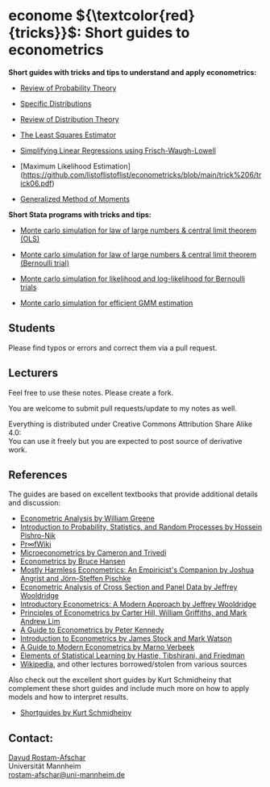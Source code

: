 # econome ${\textcolor{red}{tricks}}$: Short guides to econometrics

**Short guides with tricks and tips to understand and apply econometrics:**

- [Review of Probability Theory](https://github.com/listoflistoflist/econometricks/blob/main/trick%201/trick01.pdf)

- [Specific Distributions](https://github.com/listoflistoflist/econometricks/blob/main/trick%202/trick02.pdf)

- [Review of Distribution Theory](https://github.com/listoflistoflist/econometricks/blob/main/trick%203/trick03.pdf)

- [The Least Squares Estimator](https://github.com/listoflistoflist/econometricks/blob/main/trick%204/trick04.pdf)

- [Simplifying Linear Regressions using Frisch-Waugh-Lowell](https://github.com/listoflistoflist/econometricks/blob/main/trick%205/trick05.pdf)

- [Maximum Likelihood Estimation] (https://github.com/listoflistoflist/econometricks/blob/main/trick%206/trick06.pdf)

- [Generalized Method of Moments](https://github.com/listoflistoflist/econometricks/blob/main/trick%207/trick07.pdf)

**Short Stata programs with tricks and tips:**

- [Monte carlo simulation for law of large numbers & central limit theorem (OLS)](https://github.com/listoflistoflist/econometricks/blob/main/trick%204/code/mc_sampling_distribution_OLS_slope.do)

- [Monte carlo simulation for law of large numbers & central limit theorem (Bernoulli trial)](https://github.com/listoflistoflist/econometricks/blob/main/trick%206/code/mc_sampling_distribution_bernoulli.do)

- [Monte carlo simulation for likelihood and log-likelihood for Bernoulli trials](https://github.com/listoflistoflist/econometricks/blob/main/trick%206/code/mc_bernoulli_likelihood.do)

- [Monte carlo simulation for efficient GMM estimation](https://github.com/listoflistoflist/econometricks/blob/main/trick%207/code/gmm.do)

## Students
Please find typos or errors and correct them via a pull request.

## Lecturers
Feel free to use these notes. Please create a fork.

You are welcome to submit pull requests/update to my notes as well.

Everything is distributed under Creative Commons Attribution Share Alike 4.0:<br /> 
You can use it freely but you are expected to post source of derivative work.

## References
The guides are based on excellent textbooks that provide additional details and discussion:
- [Econometric Analysis by William Greene](https://www.amazon.com/Econometric-Analysis-8th-William-Greene/dp/0134461363)
- [Introduction to Probability, Statistics, and Random Processes by Hossein Pishro-Nik](https://www.probabilitycourse.com/)
- [Pr∞fWiki](https://proofwiki.org/)
- [Microeconometrics by Cameron and Trivedi](https://www.amazon.com/Microeconometrics-Methods-Applications-Colin-Cameron/dp/0521848059)
- [Econometrics by Bruce Hansen](https://www.ssc.wisc.edu/~bhansen/econometrics/)
- [Mostly Harmless Econometrics: An Empiricist's Companion by Joshua Angrist and Jörn-Steffen Pischke](https://www.amazon.de/-/en/Joshua-D-Angrist/dp/0691120358)
- [Econometric Analysis of Cross Section and Panel Data by Jeffrey Wooldridge](https://www.amazon.de/-/en/Jeffrey-M-Wooldridge/dp/0262232588)
- [Introductory Econometrics: A Modern Approach by Jeffrey Wooldridge](https://www.amazon.de/-/en/Jeffrey-Michigan-State-University-Wooldridge/dp/1111531048)
- [Principles of Econometrics by Carter Hill, William Griffiths, and Mark Andrew Lim](https://www.amazon.de/Principles-Econometrics-R-Carter-Hill/dp/0471723606)
- [A Guide to Econometrics by Peter Kennedy](https://www.amazon.de/-/en/Peter-Kennedy/dp/1405182571)
- [Introduction to Econometrics by James Stock and Mark Watson](https://www.amazon.de/-/en/James-H-Stock/dp/1292264454)
- [A Guide to Modern Econometrics by Marno Verbeek](https://www.amazon.de/-/en/Marno-Verbeek/dp/1119951674)
- [Elements of Statistical Learning by Hastie, Tibshirani, and Friedman](https://statweb.stanford.edu/~tibs/ElemStatLearn/)
- [Wikipedia](https://en.wikipedia.org/wiki/Law_of_total_variance), and other lectures borrowed/stolen from various sources

Also check out the excellent short guides by Kurt Schmidheiny that complement these short guides and include much more on how to apply models and how to interpret results.
- [Shortguides by Kurt Schmidheiny](https://www.schmidheiny.name/teaching/shortguides.htm)

## Contact:
[Davud Rostam-Afschar](https://rostam-afschar.de)<br />
Universität Mannheim<br />
rostam-afschar@uni-mannheim.de
